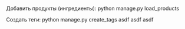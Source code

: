 Добавить продукты (ингредиенты):
python manage.py load_products

Создать теги:
python manage.py create_tags
asdf
asdf
asdf
